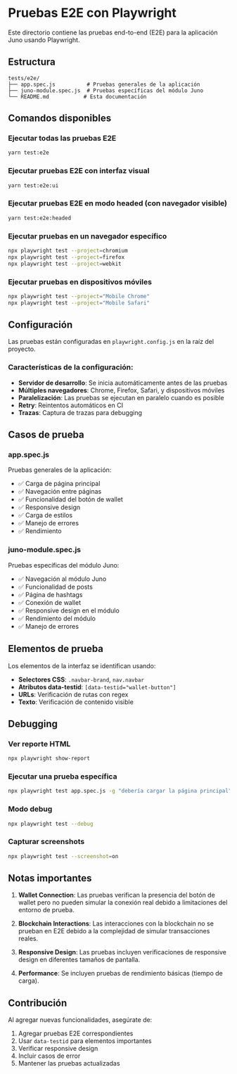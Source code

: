 # Pruebas E2E con Playwright

Este directorio contiene las pruebas end-to-end (E2E) para la aplicación Juno usando Playwright.

## Estructura

```
tests/e2e/
├── app.spec.js          # Pruebas generales de la aplicación
├── juno-module.spec.js  # Pruebas específicas del módulo Juno
└── README.md           # Esta documentación
```

## Comandos disponibles

### Ejecutar todas las pruebas E2E
```bash
yarn test:e2e
```

### Ejecutar pruebas E2E con interfaz visual
```bash
yarn test:e2e:ui
```

### Ejecutar pruebas E2E en modo headed (con navegador visible)
```bash
yarn test:e2e:headed
```

### Ejecutar pruebas en un navegador específico
```bash
npx playwright test --project=chromium
npx playwright test --project=firefox
npx playwright test --project=webkit
```

### Ejecutar pruebas en dispositivos móviles
```bash
npx playwright test --project="Mobile Chrome"
npx playwright test --project="Mobile Safari"
```

## Configuración

Las pruebas están configuradas en `playwright.config.js` en la raíz del proyecto.

### Características de la configuración:

- **Servidor de desarrollo**: Se inicia automáticamente antes de las pruebas
- **Múltiples navegadores**: Chrome, Firefox, Safari, y dispositivos móviles
- **Paralelización**: Las pruebas se ejecutan en paralelo cuando es posible
- **Retry**: Reintentos automáticos en CI
- **Trazas**: Captura de trazas para debugging

## Casos de prueba

### app.spec.js
Pruebas generales de la aplicación:
- ✅ Carga de página principal
- ✅ Navegación entre páginas
- ✅ Funcionalidad del botón de wallet
- ✅ Responsive design
- ✅ Carga de estilos
- ✅ Manejo de errores
- ✅ Rendimiento

### juno-module.spec.js
Pruebas específicas del módulo Juno:
- ✅ Navegación al módulo Juno
- ✅ Funcionalidad de posts
- ✅ Página de hashtags
- ✅ Conexión de wallet
- ✅ Responsive design en el módulo
- ✅ Rendimiento del módulo
- ✅ Manejo de errores

## Elementos de prueba

Los elementos de la interfaz se identifican usando:
- **Selectores CSS**: `.navbar-brand`, `nav.navbar`
- **Atributos data-testid**: `[data-testid="wallet-button"]`
- **URLs**: Verificación de rutas con regex
- **Texto**: Verificación de contenido visible

## Debugging

### Ver reporte HTML
```bash
npx playwright show-report
```

### Ejecutar una prueba específica
```bash
npx playwright test app.spec.js -g "debería cargar la página principal"
```

### Modo debug
```bash
npx playwright test --debug
```

### Capturar screenshots
```bash
npx playwright test --screenshot=on
```

## Notas importantes

1. **Wallet Connection**: Las pruebas verifican la presencia del botón de wallet pero no pueden simular la conexión real debido a limitaciones del entorno de prueba.

2. **Blockchain Interactions**: Las interacciones con la blockchain no se prueban en E2E debido a la complejidad de simular transacciones reales.

3. **Responsive Design**: Las pruebas incluyen verificaciones de responsive design en diferentes tamaños de pantalla.

4. **Performance**: Se incluyen pruebas de rendimiento básicas (tiempo de carga).

## Contribución

Al agregar nuevas funcionalidades, asegúrate de:
1. Agregar pruebas E2E correspondientes
2. Usar `data-testid` para elementos importantes
3. Verificar responsive design
4. Incluir casos de error
5. Mantener las pruebas actualizadas 